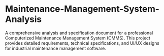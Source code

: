 # Maintenance-Management-System-Analysis
A comprehensive analysis and specification document for a professional Computerized Maintenance Management System (CMMS). This project provides detailed requirements, technical specifications, and UI/UX designs for industrial maintenance management software.
